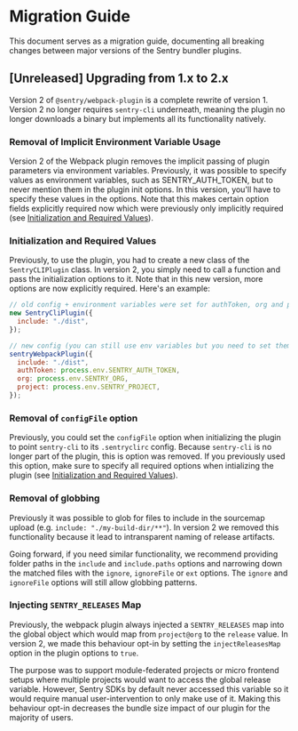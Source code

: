 # Migration Guide

This document serves as a migration guide, documenting all breaking changes between major versions of the Sentry bundler plugins.

## [Unreleased] Upgrading from 1.x to 2.x

Version 2 of `@sentry/webpack-plugin` is a complete rewrite of version 1.
Version 2 no longer requires `sentry-cli` underneath, meaning the plugin no longer downloads a binary but implements all its functionality natively.

### Removal of Implicit Environment Variable Usage

Version 2 of the Webpack plugin removes the implicit passing of plugin parameters via environment variables.
Previously, it was possible to specify values as environment variables, such as SENTRY_AUTH_TOKEN, but to never mention them in the plugin init options.
In this version, you'll have to specify these values in the options.
Note that this makes certain option fields explicitly required now which were previously only implicitly required (see [Initialization and Required Values](#initialization-and-required-values)).

### Initialization and Required Values

Previously, to use the plugin, you had to create a new class of the `SentryCLIPlugin` class.
In version 2, you simply need to call a function and pass the initialization options to it.
Note that in this new version, more options are now explicitly required. Here's an example:

```js
// old config + environment variables were set for authToken, org and project
new SentryCliPlugin({
  include: "./dist",
});

// new config (you can still use env variables but you need to set them explicitly):
sentryWebpackPlugin({
  include: "./dist",
  authToken: process.env.SENTRY_AUTH_TOKEN,
  org: process.env.SENTRY_ORG,
  project: process.env.SENTRY_PROJECT,
});
```

### Removal of `configFile` option

Previously, you could set the `configFile` option when initializing the plugin to point `sentry-cli` to its `.sentryclirc` config.
Because `sentry-cli` is no longer part of the plugin, this is option was removed.
If you previously used this option, make sure to specify all required options when intializing the plugin (see [Initialization and Required Values](#initialization-and-required-values)).

### Removal of globbing

Previously it was possible to glob for files to include in the sourcemap upload (e.g. `include: "./my-build-dir/**"`).
In version 2 we removed this functionality because it lead to intransparent naming of release artifacts.

Going forward, if you need similar functionality, we recommend providing folder paths in the `include` and `include.paths` options and narrowing down the matched files with the `ignore`, `ignoreFile` or `ext` options.
The `ignore` and `ignoreFile` options will still allow globbing patterns.

### Injecting `SENTRY_RELEASES` Map

Previously, the webpack plugin always injected a `SENTRY_RELEASES` map into the global object which would map from `project@org` to the `release` value. In version 2, we made this behaviour opt-in by setting the `injectReleasesMap` option in the plugin options to `true`.

The purpose was to support module-federated projects or micro frontend setups where multiple projects would want to access the global release variable. However, Sentry SDKs by default never accessed this variable so it would require manual user-intervention to only make use of it. Making this behaviour opt-in decreases the bundle size impact of our plugin for the majority of users.

